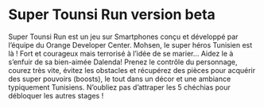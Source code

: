 # Super Tounsi Run version beta


Super Tounsi Run est un jeu sur Smartphones conçu et développé par l’équipe du Orange Developer Center.
Mohsen, le super héros Tunisien est là ! Fort et courageux mais terrorisé à l’idée de se marier… 
Aidez le à s’enfuir de sa bien-aimée Dalenda! 
Prenez le contrôle du personnage, courez très vite, évitez les obstacles et récupérez des pièces pour acquérir des super pouvoirs (boosts), le tout dans un décor et une ambiance typiquement Tunisiens.
N’oubliez pas d’attraper les 5 chéchias pour débloquer les autres stages !
